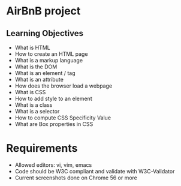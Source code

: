 # AirBnB project

## Learning Objectives

- What is HTML
- How to create an HTML page
- What is a markup language
- What is the DOM
- What is an element / tag
- What is an attribute
- How does the browser load a webpage
- What is CSS
- How to add style to an element
- What is a class
- What is a selector
- How to compute CSS Specificity Value
- What are Box properties in CSS

# Requirements

- Allowed editors: vi, vim, emacs
- Code should be W3C compliant and validate with W3C-Validator
- Current screenshots done on Chrome 56 or more